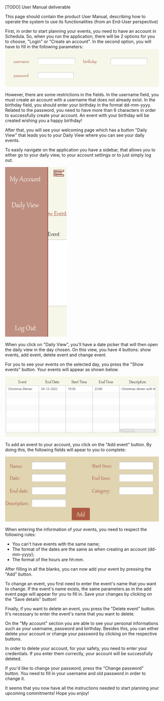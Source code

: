 [TODO] User Manual deliverable

This page should contain the product User Manual, describing how to operate the system to use its functionalities (from an End-User perspective)

First, in order to start planning your events, you need to have an account in Schedula. So, when you run the application, there will be 2 options for you to choose, "Login" or "Create an account". In the second option, you will have to fill in the following parameters:
![imagem](uploads/47577b2986feae8ec1778935026e8cb2/imagem.png)


However, there are some restrictions in the fields. In the username field, you must create an account with a username that does not already exist. In the birthday field, you should enter your birthday in the format dd-mm-yyyy. Related to the password, you need to have more than 6 characters in order to successfully create your account.
An event with your birthday will be created wishing you a happy birthday!

After that, you will see your welcoming page which has a button "Daily View" that leads you to your Daily View where you can see your daily events. 

To easily navigate on the application you have a sidebar, that allows you to either go to your daily view, to your account settings or to just simply log out. 


![imagem](uploads/12059677b978779d524443fbbec1bd91/imagem.png)



When you click on "Daily View", you'll have a date picker that will then open the daily view in the day chosen. On this view, you have 4 buttons: show events, add event, delete event and change event. 

For you to see your events on the selected day, you press the "Show events" button. Your events will appear as shown below.


![imagem](uploads/71dc0cbf73684914feee40704e4475a9/imagem.png)


To add an event to your account, you click on the "Add event" button. By doing this, the following fields will apear to you to complete: 



![imagem](uploads/f92adc568b533561521551d3c30b2734/imagem.png)



When entering the information of your events, you need to respect the following rules: 
- You can't have events with the same name;
- The format of the dates are the same as when creating an account (dd-mm-yyyy);
- The format of the hours are hh:mm.


After filling in all the blanks, you can now add your event by pressing the "Add" button. 

To change an event, you first need to enter the event's name that you want to change. If the event's name exists, the same parameters as in the add event page will appear for you to fill in. Save your changes by clicking on the "Save details" button!

Finally, if you want to delete an event, you press the "Delete event" button. It's necessary to enter the event's name that you want to delete. 

On the "My account" section you are able to see your personal informations such as your username, password and birthday. Besides this, you can either delete your account or change your password by clicking on the respective buttons. 

In order to delete your account, for your safety, you need to enter your credentials. If you enter them correctly, your account will be successfully deleted.

If you'd like to change your password, press the "Change password" button. You need to fill in your username and old password in order to change it. 

It seems that you now have all the instructions needed to start planning your upcoming commitments! Hope you enjoy!


